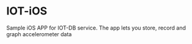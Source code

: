 # IOT-iOS
Sample iOS APP for IOT-DB service. The app lets you store, record and graph accelerometer data
